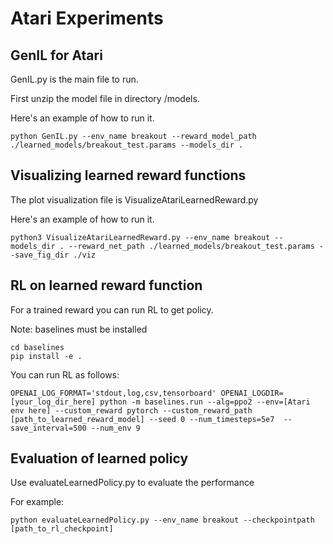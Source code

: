 # Atari Experiments #


## GenIL for Atari ##


GenIL.py is the main file to run.

First unzip the model file in directory /models.

Here's an example of how to run it. 

```python GenIL.py --env_name breakout --reward_model_path ./learned_models/breakout_test.params --models_dir .```



## Visualizing learned reward functions ##
The plot visualization file is VisualizeAtariLearnedReward.py

Here's an example of how to run it. 

```python3 VisualizeAtariLearnedReward.py --env_name breakout --models_dir . --reward_net_path ./learned_models/breakout_test.params --save_fig_dir ./viz```

## RL on learned reward function ##

For a trained reward you can run RL to get policy.

Note: baselines must be installed

```
cd baselines
pip install -e .
```

You can run RL as follows:

```
OPENAI_LOG_FORMAT='stdout,log,csv,tensorboard' OPENAI_LOGDIR=[your_log_dir_here] python -m baselines.run --alg=ppo2 --env=[Atari env here] --custom_reward pytorch --custom_reward_path [path_to_learned_reward_model] --seed 0 --num_timesteps=5e7  --save_interval=500 --num_env 9
```

## Evaluation of learned policy ##

Use evaluateLearnedPolicy.py to evaluate the performance

For example:

```python evaluateLearnedPolicy.py --env_name breakout --checkpointpath [path_to_rl_checkpoint]```
